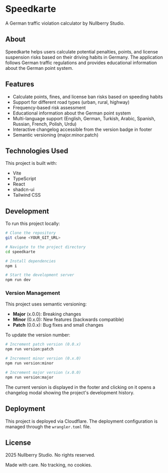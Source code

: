 # Speedkarte

A German traffic violation calculator by Nullberry Studio.

## About

Speedkarte helps users calculate potential penalties, points, and license suspension risks based on their driving habits in Germany. The application follows German traffic regulations and provides educational information about the German point system.

## Features

- Calculate points, fines, and license ban risks based on speeding habits
- Support for different road types (urban, rural, highway)
- Frequency-based risk assessment
- Educational information about the German point system
- Multi-language support (English, German, Turkish, Arabic, Spanish, Russian, French, Polish, Urdu)
- Interactive changelog accessible from the version badge in footer
- Semantic versioning (major.minor.patch)

## Technologies Used

This project is built with:

- Vite
- TypeScript
- React
- shadcn-ui
- Tailwind CSS

## Development

To run this project locally:

```sh
# Clone the repository
git clone <YOUR_GIT_URL>

# Navigate to the project directory
cd speedkarte

# Install dependencies
npm i

# Start the development server
npm run dev
```

### Version Management

This project uses semantic versioning:

- **Major** (x.0.0): Breaking changes
- **Minor** (0.x.0): New features (backwards compatible)
- **Patch** (0.0.x): Bug fixes and small changes

To update the version number:

```sh
# Increment patch version (0.0.x)
npm run version:patch

# Increment minor version (0.x.0)
npm run version:minor

# Increment major version (x.0.0)
npm run version:major
```

The current version is displayed in the footer and clicking on it opens a changelog modal showing the project's development history.

## Deployment

This project is deployed via Cloudflare. The deployment configuration is managed through the `wrangler.toml` file.

## License

2025 Nullberry Studio. No rights reserved.

Made with care. No tracking, no cookies.
